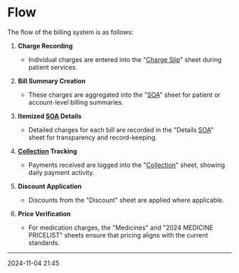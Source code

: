 # Flow

The flow of the billing system is as follows:

1. **Charge Recording**

   - Individual charges are entered into the "[Charge Slip](../terminologies.md#C)"
     sheet during patient services.

2. **Bill Summary Creation**

   - These charges are aggregated into the "[SOA](../terminologies.md#S)" sheet
     for patient or account-level billing summaries.

3. **Itemized [SOA](../terminologies.md#S) Details**

   - Detailed charges for each bill are recorded in the "Details [SOA](../terminologies.md#S)"
     sheet for transparency and record-keeping.

4. **[Collection](../terminologies.md#C) Tracking**

   - Payments received are logged into the "[Collection](../terminologies.md#C)"
     sheet, showing daily payment activity.

5. **Discount Application**

   - Discounts from the "Discount" sheet are applied where applicable.

6. **Price Verification**
   - For medication charges, the "Medicines" and "2024 MEDICINE PRICELIST"
     sheets ensure that pricing aligns with the current standards.

---

2024-11-04 21:45
